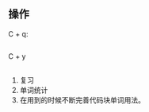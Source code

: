 
## 操作
C + q:
```

```

C + y
## 


1. 复习
2. 单词统计
3. 在用到的时候不断完善代码块单词用法。





































